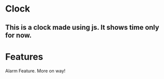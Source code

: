 # Clock
This is a clock made using js. It shows time only for now. 
----
# Features
Alarm Feature.
More on way!
